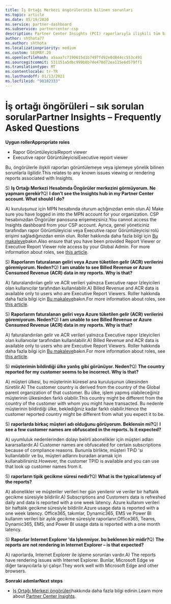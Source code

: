 ```yaml
---
title: İş Ortağı Merkezi öngörülerinin bilinen sorunları
ms.topic: article
ms.date: 05/19/2020
ms.service: partner-dashboard
ms.subservice: partnercenter-csp
description: Partner Center Insights (PCI) raporlarıyla ilişkili tüm bilinen sorunlar hakkında bilgi edinin. Bilgiler, bilinen işleme sorunları veya Raporlama sınırlamaları içerebilir.
author: shthota77
ms.author: shthota
ms.localizationpriority: medium
ms.custom: SEOMAY.20
ms.openlocfilehash: a5aaa7c7190615d1b7497fd92e0d844cc553c491
ms.sourcegitcommit: 531151a5dbc999b8b7de478d72ea115e6d579ff1
ms.translationtype: MT
ms.contentlocale: tr-TR
ms.lasthandoff: 01/13/2021
ms.locfileid: "98182333"
---
```

# <a name="partner-insights--frequently-asked-questions"></a><span data-ttu-id="9cb07-104">İş ortağı öngörüleri – sık sorulan sorular</span><span class="sxs-lookup"><span data-stu-id="9cb07-104">Partner Insights – Frequently Asked Questions</span></span>

<span data-ttu-id="9cb07-105">**Uygun roller**</span><span class="sxs-lookup"><span data-stu-id="9cb07-105">**Appropriate roles**</span></span>
- <span data-ttu-id="9cb07-106">Rapor Görüntüleyicisi</span><span class="sxs-lookup"><span data-stu-id="9cb07-106">Report viewer</span></span>
- <span data-ttu-id="9cb07-107">Executive rapor Görüntüleyicisi</span><span class="sxs-lookup"><span data-stu-id="9cb07-107">Executive report viewer</span></span>

<span data-ttu-id="9cb07-108">Bu, öngörülerle ilişkili raporları görüntülemeye veya işlemeye yönelik bilinen sorunlarla ilgilidir.</span><span class="sxs-lookup"><span data-stu-id="9cb07-108">This relates to any known issues viewing or rendering reports associated with Insights.</span></span>

<span data-ttu-id="9cb07-109">S) **Iş Ortağı Merkezi Hesabmda Öngörüler merkezini görmüyorum. Ne yapmam gerekir?**</span><span class="sxs-lookup"><span data-stu-id="9cb07-109">Q) **I don’t see the Insights hub in my Partner Center account. What should I do?**</span></span>

<span data-ttu-id="9cb07-110">A) kuruluşunuz için MPN hesabında oturum açtığınızdan emin olun.</span><span class="sxs-lookup"><span data-stu-id="9cb07-110">A) Make sure you have logged in into the MPN account for your organization.</span></span> <span data-ttu-id="9cb07-111">CSP hesabınızdan Öngörüler panosuna erişemezsiniz.</span><span class="sxs-lookup"><span data-stu-id="9cb07-111">You cannot access the Insights dashboard from your CSP account.</span></span> <span data-ttu-id="9cb07-112">Ayrıca, genel yöneticiniz tarafından rapor Görüntüleyicisi veya Executive rapor Görüntüleyicisi rolü erişimi sağladığınızdan emin olun.  Roller hakkında daha fazla bilgi için [Bu makaleye](./pci-roles.md)bakın.</span><span class="sxs-lookup"><span data-stu-id="9cb07-112">Also ensure that you have been provided Report Viewer or Executive Report Viewer role access by your Global Admin.  For more information about roles, see [this article](./pci-roles.md).</span></span>

<span data-ttu-id="9cb07-113">S) **Raporlarım faturalanan geliri veya Azure tüketilen gelir (ACR) verilerini göremiyorum. Neden?**</span><span class="sxs-lookup"><span data-stu-id="9cb07-113">Q) **I am unable to see Billed Revenue or Azure Consumed Revenue (ACR) data in my reports. Why is that?**</span></span>

<span data-ttu-id="9cb07-114">A) faturalandırılan gelir ve ACR verileri yalnızca Executive rapor Izleyicileri olan kullanıcılar tarafından kullanılabilir.</span><span class="sxs-lookup"><span data-stu-id="9cb07-114">A) Billed Revenue and ACR data is available only to users who are Executive Report Viewers.</span></span>  <span data-ttu-id="9cb07-115">Roller hakkında daha fazla bilgi için [Bu makaleye](./pci-roles.md)bakın.</span><span class="sxs-lookup"><span data-stu-id="9cb07-115">For more information about roles, see [this article](./pci-roles.md).</span></span>

<span data-ttu-id="9cb07-116">S) **Raporlarım faturalanan geliri veya Azure tüketilen gelir (ACR) verilerini göremiyorum. Neden?**</span><span class="sxs-lookup"><span data-stu-id="9cb07-116">Q) **I am unable to see Billed Revenue or Azure Consumed Revenue (ACR) data in my reports. Why is that?**</span></span>

<span data-ttu-id="9cb07-117">A) faturalandırılan gelir ve ACR verileri yalnızca Executive rapor Izleyicileri olan kullanıcılar tarafından kullanılabilir.</span><span class="sxs-lookup"><span data-stu-id="9cb07-117">A) Billed Revenue and ACR data is available only to users who are Executive Report Viewers.</span></span> <span data-ttu-id="9cb07-118">Roller hakkında daha fazla bilgi için [Bu makaleye](./pci-roles.md)bakın.</span><span class="sxs-lookup"><span data-stu-id="9cb07-118">For more information about roles, see [this article](./pci-roles.md).</span></span>

<span data-ttu-id="9cb07-119">S) **müşterimin bildirdiği ülke yanlış gibi görünüyor. Neden?**</span><span class="sxs-lookup"><span data-stu-id="9cb07-119">Q) **The country reported for my customer seems to be incorrect. Why is that?**</span></span>

<span data-ttu-id="9cb07-120">A) müşteri ülkesi, bu müşterinin küresel ana kuruluşunun ülkesinden türetilir.</span><span class="sxs-lookup"><span data-stu-id="9cb07-120">A) The customer country is derived from the country of the Global parent organization of that customer.</span></span> <span data-ttu-id="9cb07-121">Bu ülke, işlem yapmış olabileceğiniz müşterinin ülkesinden farklı olabilir.</span><span class="sxs-lookup"><span data-stu-id="9cb07-121">This country might be different from the country of the customer with whom you might have transacted.</span></span> <span data-ttu-id="9cb07-122">Bu nedenle müşterinin bildirdiği ülke, beklediğiniz kadar farklı olabilir.</span><span class="sxs-lookup"><span data-stu-id="9cb07-122">Hence the customer reported country might be different from what you expect it to be.</span></span>

<span data-ttu-id="9cb07-123">S) **raporlarda birkaç müşteri adı olduğunu görüyorum. Beklensin mi?**</span><span class="sxs-lookup"><span data-stu-id="9cb07-123">Q) **I see a few customer names are obfuscated in the reports. Is it expected?**</span></span>

<span data-ttu-id="9cb07-124">A) uyumluluk nedenlerinden dolayı belirli abonelikler için müşteri adları kararsallardır.</span><span class="sxs-lookup"><span data-stu-id="9cb07-124">A) Customer names are obfuscated for certain subscriptions because of compliance reasons.</span></span> <span data-ttu-id="9cb07-125">Bununla birlikte, müşteri TPıD 'si kullanılabilir ve bu, müşteri adlarını buradan aramak için kullanabilirsiniz.</span><span class="sxs-lookup"><span data-stu-id="9cb07-125">However, the customer TPID is available and you can use that look up customer names from it.</span></span>

<span data-ttu-id="9cb07-126">S) **raporların tipik gecikme süresi nedir?**</span><span class="sxs-lookup"><span data-stu-id="9cb07-126">Q) **What is the typical latency of the reports?**</span></span>

<span data-ttu-id="9cb07-127">A) abonelikler ve müşteriler verileri her gün yenilenir ve veriler bir haftalık gecikme süresiyle bildirilir.</span><span class="sxs-lookup"><span data-stu-id="9cb07-127">A) Subscriptions and Customers data is refreshed daily and data is reported with a one week latency.</span></span> <span data-ttu-id="9cb07-128">Azure kullanım verileri bir haftalık gecikme süresiyle bildirilir.</span><span class="sxs-lookup"><span data-stu-id="9cb07-128">Azure usage data is reported with a one week latency.</span></span> <span data-ttu-id="9cb07-129">Office365, takımlar, Dynamic365, EMS ve Power BI kullanım verileri bir aylık gecikme süresiyle raporlanır.</span><span class="sxs-lookup"><span data-stu-id="9cb07-129">Office365, Teams, Dynamic365, EMS, and Power BI usage data is reported with a one month latency.</span></span>

<span data-ttu-id="9cb07-130">S) **Raporlar Internet Explorer 'da Işlenmiyor. bu beklenen bir midir?**</span><span class="sxs-lookup"><span data-stu-id="9cb07-130">Q) **The reports are not rendering in Internet Explorer – is that expected?**</span></span>

<span data-ttu-id="9cb07-131">A) raporlarda, Internet Explorer ile işleme sorunları vardır.</span><span class="sxs-lookup"><span data-stu-id="9cb07-131">A)  The reports have rendering issues with Internet Explorer.</span></span> <span data-ttu-id="9cb07-132">Bunlar, Microsoft Edge ve diğer tarayıcılarla iyi çalışır.</span><span class="sxs-lookup"><span data-stu-id="9cb07-132">They work well with Microsoft Edge and other browsers.</span></span>

<span data-ttu-id="9cb07-133">**Sonraki adımlar**</span><span class="sxs-lookup"><span data-stu-id="9cb07-133">**Next steps**</span></span>

- <span data-ttu-id="9cb07-134">[Iş Ortağı Merkezi öngörüleri](partner-center-insights.md)hakkında daha fazla bilgi edinin.</span><span class="sxs-lookup"><span data-stu-id="9cb07-134">Learn more about [Partner Center Insights](partner-center-insights.md).</span></span>